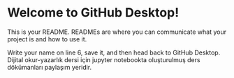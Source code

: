 # Welcome to GitHub Desktop!

This is your README. READMEs are where you can communicate what your project is and how to use it.

Write your name on line 6, save it, and then head back to GitHub Desktop.
Dijital okur-yazarlık dersi için jupyter notebookta oluşturulmuş ders dökümanları paylaşım yeridir.